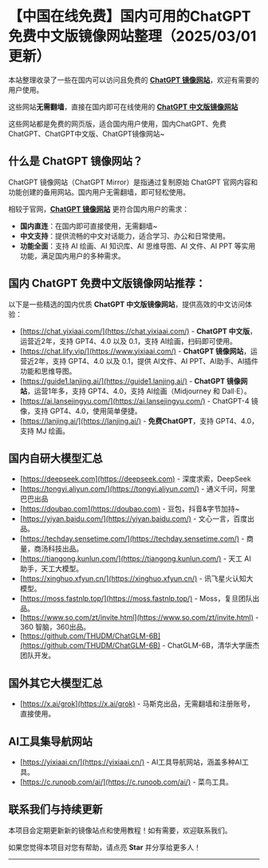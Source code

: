 # 【中国在线免费】国内可用的ChatGPT免费中文版镜像网站整理（2025/03/01 更新）

本站整理收录了一些在国内可以访问且免费的 **[ChatGPT 镜像网站](https://chat.yixiaai.com)**，欢迎有需要的用户使用。

这些网站**无需翻墙**，直接在国内即可在线使用的 **[ChatGPT 中文版镜像网站](https://chat.yixiaai.com)**

这些网站都是免费的网页版，适合国内用户使用，国内ChatGPT、免费ChatGPT、ChatGPT中文版、ChatGPT镜像网站~

## 什么是 ChatGPT 镜像网站？

ChatGPT 镜像网站（ChatGPT Mirror）是指通过复制原始 ChatGPT 官网内容和功能创建的备用网站。国内用户无需翻墙，即可轻松使用。

相较于官网，[**ChatGPT 镜像网站**](https://chat.yixiaai.com) 更符合国内用户的需求：

- **国内直连**：在国内即可直接使用，无需翻墙~
- **中文支持**：提供流畅的中文对话能力，适合学习、办公和日常使用。
- **功能全面**：支持 AI 绘画、AI 知识库、AI 思维导图、AI 文件、AI PPT 等实用功能，满足国内用户的多种需求。

## 国内 ChatGPT 免费中文版镜像网站推荐：

以下是一些精选的国内优质 **ChatGPT 中文版镜像网站**，提供高效的中文访问体验：

- [https://chat.yixiaai.com/](https://chat.yixiaai.com/) - **ChatGPT 中文版**，运营近2年，支持 GPT4、4.0 以及 0.1，支持 AI绘画，扫码即可使用。
- [https://chat.lify.vip/](https://www.yixiaai.com/) - **ChatGPT 镜像网站**，运营近2年，支持 GPT4、4.0 以及 0.1，提供 AI文件、AI PPT、AI助手、AI插件功能和思维导图。
- [https://guide1.lanjing.ai/](https://guide1.lanjing.ai/) - **ChatGPT 镜像网站**，运营1年多，支持 GPT4、4.0，支持 AI绘画（Midjourney 和 Dall·E）。
- [https://ai.lansejingyu.com/](https://ai.lansejingyu.com/) - ChatGPT-4 镜像，支持 GPT4、4.0，使用简单便捷。
- [https://lanjing.ai/](https://lanjing.ai/) - **免费ChatGPT**，支持 GPT4、4.0，支持 MJ 绘画。

## 国内自研大模型汇总

- [https://deepseek.com](https://deepseek.com) - 深度求索，DeepSeek
- [https://tongyi.aliyun.com/](https://tongyi.aliyun.com/) - 通义千问，阿里巴巴出品
- [https://doubao.com](https://doubao.com) - 豆包，抖音&字节加持~
- [https://yiyan.baidu.com/](https://yiyan.baidu.com/) - 文心一言，百度出品。
- [https://techday.sensetime.com/](https://techday.sensetime.com/) - 商量，商汤科技出品。
- [https://tiangong.kunlun.com/](https://tiangong.kunlun.com/) - 天工 AI 助手，天工大模型。
- [https://xinghuo.xfyun.cn/](https://xinghuo.xfyun.cn/) - 讯飞星火认知大模型。
- [https://moss.fastnlp.top/](https://moss.fastnlp.top/) - Moss，复旦团队出品。
- [https://www.so.com/zt/invite.html](https://www.so.com/zt/invite.html) - 360 智脑，360出品。
- [https://github.com/THUDM/ChatGLM-6B](https://github.com/THUDM/ChatGLM-6B) - ChatGLM-6B，清华大学唐杰团队开发。

## 国外其它大模型汇总

- [https://x.ai/grok](https://x.ai/grok) - 马斯克出品，无需翻墙和注册账号，直接使用。

## AI工具集导航网站

- [https://yixiaai.cn/](https://yixiaai.cn/) - AI工具导航网站，涵盖多种AI工具。
- [https://c.runoob.com/ai/](https://c.runoob.com/ai/) - 菜鸟工具。

## 联系我们与持续更新

本项目会定期更新新的镜像站点和使用教程！如有需要，欢迎联系我们。

如果您觉得本项目对您有帮助，请点亮 **Star** 并分享给更多人！

---
